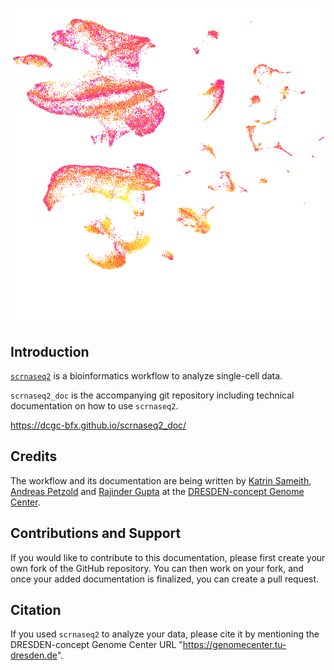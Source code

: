 # <p align="center"> <img src="assets/img/scrnaseq2_cover.png" alt="scrnaseq2" height="500"> </p>

## Introduction

[`scrnaseq2`](https://github.com/dcgc-bfx/scrnaseq2) is a bioinformatics workflow to analyze single-cell data. 

`scrnaseq2_doc` is the accompanying git repository including technical documentation on how to use `scrnaseq2`. 

https://dcgc-bfx.github.io/scrnaseq2_doc/

## Credits

The workflow and its documentation are being written by [Katrin Sameith](https://github.com/ktrns), [Andreas Petzold](https://github.com/andpet0101) and [Rajinder Gupta](https://github.com/rajinder4489) at the [DRESDEN-concept Genome Center](https://genomecenter.tu-dresden.de/about-us). 

## Contributions and Support

If you would like to contribute to this documentation, please first create your own fork of the GitHub repository. You can then work on your fork, and once your added documentation is finalized, you can create a pull request. 

## Citation

If you used `scrnaseq2` to analyze your data, please cite it by mentioning the DRESDEN-concept Genome Center URL "https://genomecenter.tu-dresden.de". 

